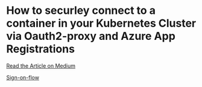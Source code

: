 # How to securley connect to a container in your Kubernetes Cluster via Oauth2-proxy and Azure App Registrations

[Read the Article on Medium](https://medium.com/@ben.n.seidel/how-to-securley-connect-to-a-container-in-your-kubernetes-cluster-via-oauth2-proxy-and-azure-app-358619db6fb5)


[Sign-on-flow](https://gist.github.com/bnanony/e2df14bc09655063a7682e1acc937ab3.js)
